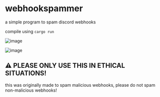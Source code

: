 # webhookspammer
a simple program to spam discord webhooks

compile using `cargo run`

![image](https://github.com/ratpoisonproject/webhookspammer/assets/66094410/aa355a38-9cb6-4fc6-a723-f1fdeb519d2e)

![image](https://github.com/ratpoisonproject/webhookspammer/assets/66094410/fa485850-40d1-4dc2-9e9d-652820092cab)


## :warning: PLEASE ONLY USE THIS IN ETHICAL SITUATIONS!
this was originally made to spam malicious webhooks, please do not spam non-malicious webhooks!
